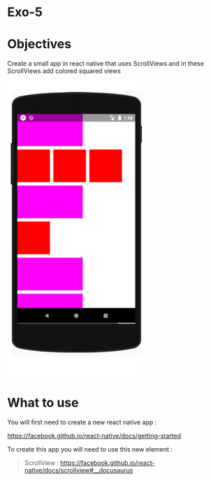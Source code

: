 # Exo-5

# Objectives

Create a small app in react native that uses ScrollViews and in these ScrollViews add colored squared views

![alt text](SV.png "Exo-1")


# What to use 

You will first need to create a new react native app :

https://facebook.github.io/react-native/docs/getting-started

To create this app you will need to use this new element :

> ScrollView : https://facebook.github.io/react-native/docs/scrollview#__docusaurus